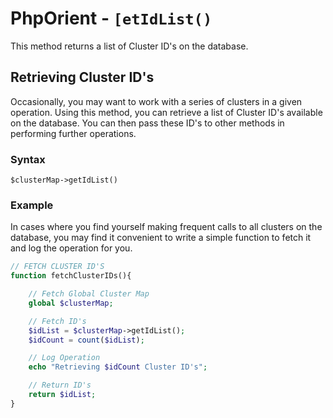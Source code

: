 
# PhpOrient - `[etIdList()`

This method returns a list of Cluster ID's on the database.

## Retrieving Cluster ID's

Occasionally, you may want to work with a series of clusters in a given operation.  Using this method, you can retrieve a list of Cluster ID's available on the database.  You can then pass these ID's to other methods in performing further operations.

### Syntax

```
$clusterMap->getIdList()
```

### Example

In cases where you find yourself making frequent calls to all clusters on the database, you may find it convenient to write a simple function to fetch it and log the operation for you.

```php
// FETCH CLUSTER ID'S
function fetchClusterIDs(){

	// Fetch Global Cluster Map
	global $clusterMap;

	// Fetch ID's
	$idList = $clusterMap->getIdList();	
	$idCount = count($idList);

	// Log Operation
	echo "Retrieving $idCount Cluster ID's";

	// Return ID's
	return $idList;
}
```

